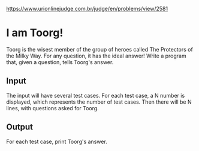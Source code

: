 https://www.urionlinejudge.com.br/judge/en/problems/view/2581

# I am Toorg!

Toorg is the wisest member of the group of heroes called The Protectors of the
Milky Way. For any question, it has the ideal answer! Write a program that,
given a question, tells Toorg's answer.

## Input

The input will have several test cases. For each test case, a N number is
displayed, which represents the number of test cases. Then there will be N
lines, with questions asked for Toorg.

## Output

For each test case, print Toorg's answer.
